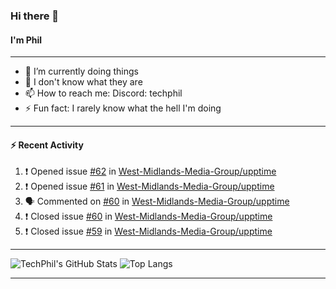 ### Hi there 👋
#### I'm Phil

---

- 🔭 I’m currently doing things
- 🌱 I don't know what they are
- 📫 How to reach me: Discord: techphil
- ⚡ Fun fact: I rarely know what the hell I'm doing

---

#### ⚡ Recent Activity
<!--START_SECTION:activity-->
1. ❗️ Opened issue [#62](https://github.com//West-Midlands-Media-Group/upptime/issues/62) in [West-Midlands-Media-Group/upptime](https://github.com//West-Midlands-Media-Group/upptime)
2. ❗️ Opened issue [#61](https://github.com//West-Midlands-Media-Group/upptime/issues/61) in [West-Midlands-Media-Group/upptime](https://github.com//West-Midlands-Media-Group/upptime)
3. 🗣 Commented on [#60](https://github.com//West-Midlands-Media-Group/upptime/issues/60) in [West-Midlands-Media-Group/upptime](https://github.com//West-Midlands-Media-Group/upptime)
4. ❗️ Closed issue [#60](https://github.com//West-Midlands-Media-Group/upptime/issues/60) in [West-Midlands-Media-Group/upptime](https://github.com//West-Midlands-Media-Group/upptime)
5. ❗️ Closed issue [#59](https://github.com//West-Midlands-Media-Group/upptime/issues/59) in [West-Midlands-Media-Group/upptime](https://github.com//West-Midlands-Media-Group/upptime)
<!--END_SECTION:activity-->

---

![TechPhil's GitHub Stats](https://github-readme-stats.vercel.app/api?username=techphil&count_private=true)
![Top Langs](https://github-readme-stats.vercel.app/api/top-langs/?username=techphil)

---
